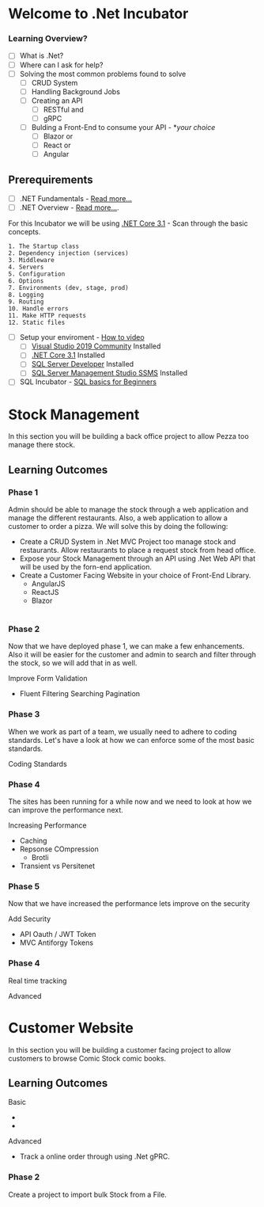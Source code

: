 # Welcome to .Net Incubator

### Learning Overview?

 - [ ] What is .Net?
 - [ ] Where can I ask for help?
 - [ ] Solving the most common problems found to solve
	 - [ ] CRUD System
	 - [ ] Handling Background Jobs
	 - [ ] Creating an API
		 - [ ] RESTful and
		 - [ ] gRPC
	 - [ ] Bulding a Front-End to consume your API - **your choice*
		 - [ ] Blazor or
		 - [ ] React or
		 - [ ] Angular

## Prerequirements

 - [ ] .NET Fundamentals - [Read more...](https://github.com/entelect-incubator/.Net/tree/master/01.%20Fundamentals)
 - [ ] .NET Overview - [Read more...](https://docs.microsoft.com/en-us/aspnet/core/fundamentals/?view=aspnetcore-3.1&tabs=windows).
 
 For this Incubator we will be using [.NET Core 3.1](https://dotnet.microsoft.com/download) - Scan through the basic concepts.

    1. The Startup class
    2. Dependency injection (services)
    3. Middleware
    4. Servers
    5. Configuration
    6. Options
    7. Environments (dev, stage, prod)
    8. Logging
    9. Routing
    10. Handle errors
    11. Make HTTP requests
    12. Static files

- [ ] Setup your enviroment - [How to video](https://www.youtube.com/watch?v=G1-Zfr9-3zs&list=PLLWMQd6PeGY2GVsQZ-u3DPXqwwKW8MkiP)
  - [ ] [Visual Studio 2019 Community](https://visualstudio.microsoft.com/downloads/) Installed
  - [ ] [.NET Core 3.1](https://dotnet.microsoft.com/download) Installed
  - [ ] [SQL Server Developer](https://www.microsoft.com/en-us/sql-server/sql-server-downloads) Installed
  - [ ] [SQL Server Management Studio SSMS](https://docs.microsoft.com/en-us/sql/ssms/download-sql-server-management-studio-ssms?view=sql-server-ver15) Installed
 - [ ] SQL Incubator - [SQL basics for Beginners](https://www.youtube.com/watch?v=9Pzj7Aj25lw)

# Stock Management

In this section you will be building a back office project to allow Pezza too manage there stock.

## Learning Outcomes

### Phase 1 

Admin should be able to manage the stock through a web application and manage the different restaurants. Also, a web application to allow a customer to order a pizza. We will solve this by doing the following:

 - Create a CRUD System in .Net MVC Project too manage stock and restaurants. Allow restaurants to place a request stock from head office.
 - Expose your Stock Management through an API using .Net Web API that will be used by the forn-end application.
 - Create a Customer Facing Website in your choice of Front-End Library.
   - AngularJS
   - ReactJS
   - Blazor
  
 <div class="mxgraph" style="max-width:100%;border:1px solid transparent;" data-mxgraph="{&quot;highlight&quot;:&quot;#0000ff&quot;,&quot;nav&quot;:true,&quot;resize&quot;:true,&quot;toolbar&quot;:&quot;zoom layers lightbox&quot;,&quot;edit&quot;:&quot;_blank&quot;,&quot;xml&quot;:&quot;&lt;mxfile host=\&quot;c13cad62-a6ef-4173-a00e-b8c77d094b2f\&quot; modified=\&quot;2020-08-01T13:27:29.214Z\&quot; agent=\&quot;5.0 (Windows NT 10.0; Win64; x64) AppleWebKit/537.36 (KHTML, like Gecko) Code/1.47.3 Chrome/78.0.3904.130 Electron/7.3.2 Safari/537.36\&quot; etag=\&quot;AoOgEdhMBcQtsDOmAtqS\&quot; version=\&quot;13.1.3\&quot;&gt;&lt;diagram id=\&quot;6hGFLwfOUW9BJ-s0fimq\&quot; name=\&quot;Page-1\&quot;&gt;&lt;mxGraphModel dx=\&quot;993\&quot; dy=\&quot;802\&quot; grid=\&quot;0\&quot; gridSize=\&quot;10\&quot; guides=\&quot;1\&quot; tooltips=\&quot;1\&quot; connect=\&quot;1\&quot; arrows=\&quot;1\&quot; fold=\&quot;1\&quot; page=\&quot;1\&quot; pageScale=\&quot;1\&quot; pageWidth=\&quot;827\&quot; pageHeight=\&quot;1169\&quot; background=\&quot;none\&quot; math=\&quot;0\&quot; shadow=\&quot;0\&quot;&gt;&lt;root&gt;&lt;mxCell id=\&quot;0\&quot;/&gt;&lt;mxCell id=\&quot;1\&quot; parent=\&quot;0\&quot;/&gt;&lt;mxCell id=\&quot;21\&quot; style=\&quot;edgeStyle=orthogonalEdgeStyle;rounded=0;orthogonalLoop=1;jettySize=auto;html=1;entryX=0.5;entryY=1;entryDx=0;entryDy=0;\&quot; edge=\&quot;1\&quot; parent=\&quot;1\&quot; source=\&quot;9\&quot; target=\&quot;4\&quot;&gt;&lt;mxGeometry relative=\&quot;1\&quot; as=\&quot;geometry\&quot;&gt;&lt;Array as=\&quot;points\&quot;&gt;&lt;mxPoint x=\&quot;274\&quot; y=\&quot;460\&quot;/&gt;&lt;mxPoint x=\&quot;190\&quot; y=\&quot;460\&quot;/&gt;&lt;/Array&gt;&lt;/mxGeometry&gt;&lt;/mxCell&gt;&lt;mxCell id=\&quot;22\&quot; style=\&quot;edgeStyle=orthogonalEdgeStyle;rounded=0;orthogonalLoop=1;jettySize=auto;html=1;exitX=0.5;exitY=0;exitDx=0;exitDy=0;entryX=0.5;entryY=1;entryDx=0;entryDy=0;\&quot; edge=\&quot;1\&quot; parent=\&quot;1\&quot; source=\&quot;9\&quot; target=\&quot;6\&quot;&gt;&lt;mxGeometry relative=\&quot;1\&quot; as=\&quot;geometry\&quot;/&gt;&lt;/mxCell&gt;&lt;mxCell id=\&quot;9\&quot; value=\&quot;Pezza DB\&quot; style=\&quot;shape=datastore;whiteSpace=wrap;html=1;\&quot; vertex=\&quot;1\&quot; parent=\&quot;1\&quot;&gt;&lt;mxGeometry x=\&quot;240\&quot; y=\&quot;480\&quot; width=\&quot;68.5\&quot; height=\&quot;70\&quot; as=\&quot;geometry\&quot;/&gt;&lt;/mxCell&gt;&lt;mxCell id=\&quot;19\&quot; style=\&quot;edgeStyle=orthogonalEdgeStyle;rounded=0;orthogonalLoop=1;jettySize=auto;html=1;\&quot; edge=\&quot;1\&quot; parent=\&quot;1\&quot; source=\&quot;4\&quot; target=\&quot;9\&quot;&gt;&lt;mxGeometry relative=\&quot;1\&quot; as=\&quot;geometry\&quot;&gt;&lt;mxPoint x=\&quot;270\&quot; y=\&quot;470\&quot; as=\&quot;targetPoint\&quot;/&gt;&lt;Array as=\&quot;points\&quot;&gt;&lt;mxPoint x=\&quot;190\&quot; y=\&quot;460\&quot;/&gt;&lt;mxPoint x=\&quot;274\&quot; y=\&quot;460\&quot;/&gt;&lt;/Array&gt;&lt;/mxGeometry&gt;&lt;/mxCell&gt;&lt;mxCell id=\&quot;4\&quot; value=\&quot;Admin Portal&amp;lt;br&amp;gt;Stock Management&amp;lt;br&amp;gt;- MVC\&quot; style=\&quot;whiteSpace=wrap;html=1;\&quot; vertex=\&quot;1\&quot; parent=\&quot;1\&quot;&gt;&lt;mxGeometry x=\&quot;140\&quot; y=\&quot;350\&quot; width=\&quot;100\&quot; height=\&quot;70\&quot; as=\&quot;geometry\&quot;/&gt;&lt;/mxCell&gt;&lt;mxCell id=\&quot;18\&quot; style=\&quot;edgeStyle=orthogonalEdgeStyle;rounded=0;orthogonalLoop=1;jettySize=auto;html=1;entryX=0.5;entryY=0;entryDx=0;entryDy=0;\&quot; edge=\&quot;1\&quot; parent=\&quot;1\&quot; source=\&quot;6\&quot; target=\&quot;9\&quot;&gt;&lt;mxGeometry relative=\&quot;1\&quot; as=\&quot;geometry\&quot;/&gt;&lt;/mxCell&gt;&lt;mxCell id=\&quot;20\&quot; style=\&quot;edgeStyle=orthogonalEdgeStyle;rounded=0;orthogonalLoop=1;jettySize=auto;html=1;entryX=0.5;entryY=1;entryDx=0;entryDy=0;\&quot; edge=\&quot;1\&quot; parent=\&quot;1\&quot; source=\&quot;6\&quot; target=\&quot;3\&quot;&gt;&lt;mxGeometry relative=\&quot;1\&quot; as=\&quot;geometry\&quot;/&gt;&lt;/mxCell&gt;&lt;mxCell id=\&quot;6\&quot; value=\&quot;Web.Api\&quot; style=\&quot;whiteSpace=wrap;html=1;\&quot; vertex=\&quot;1\&quot; parent=\&quot;1\&quot;&gt;&lt;mxGeometry x=\&quot;280\&quot; y=\&quot;400\&quot; width=\&quot;100\&quot; height=\&quot;40\&quot; as=\&quot;geometry\&quot;/&gt;&lt;/mxCell&gt;&lt;mxCell id=\&quot;17\&quot; style=\&quot;edgeStyle=orthogonalEdgeStyle;rounded=0;orthogonalLoop=1;jettySize=auto;html=1;entryX=0.5;entryY=0;entryDx=0;entryDy=0;\&quot; edge=\&quot;1\&quot; parent=\&quot;1\&quot; source=\&quot;3\&quot; target=\&quot;6\&quot;&gt;&lt;mxGeometry relative=\&quot;1\&quot; as=\&quot;geometry\&quot;/&gt;&lt;/mxCell&gt;&lt;mxCell id=\&quot;3\&quot; value=\&quot;Customer Website\&quot; style=\&quot;whiteSpace=wrap;html=1;\&quot; vertex=\&quot;1\&quot; parent=\&quot;1\&quot;&gt;&lt;mxGeometry x=\&quot;280\&quot; y=\&quot;320\&quot; width=\&quot;100\&quot; height=\&quot;40\&quot; as=\&quot;geometry\&quot;/&gt;&lt;/mxCell&gt;&lt;/root&gt;&lt;/mxGraphModel&gt;&lt;/diagram&gt;&lt;/mxfile&gt;&quot;}"></div>
<script type="text/javascript" src="https://app.diagrams.net/js/viewer.min.js"></script>
 
 ### Phase 2
 
Now that we have deployed phase 1, we can make a few enhancements. Also it will be easier for the customer and admin to search and filter through the stock, so we will add that in as well. 
 
 Improve Form Validation
  - Fluent
 Filtering Searching Pagination
 
 ### Phase 3 
 
 When we work as part of a team, we usually need to adhere to coding standards. Let's have a look at how we can enforce some of the most basic standards.
  
 Coding Standards
  
 ### Phase 4
 
 The sites has been running for a while now and we need to look at how we can improve the performance next. 
 
  Increasing Performance
  - Caching
  - Repsonse COmpression
  	- Brotli
  - Transient vs Persitenet 
  
  ### Phase 5
 
 Now that we have increased the performance lets improve on the security 
 
  Add Security
  - API Oauth / JWT Token
  - MVC Antiforgy Tokens
 
 ### Phase 4
 
 
 
 Real time tracking
 
 
 

Advanced

# Customer Website

In this section you will be building a customer facing project to allow customers to browse Comic Stock comic books.

## Learning Outcomes

Basic

 - 
 - 

Advanced

 - Track a online order through using .Net gPRC.
 
 ### Phase 2
 
 Create a project to import bulk Stock from a File.
